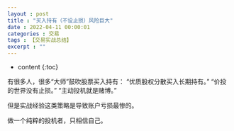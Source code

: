 ```yaml
---
layout : post
title : "买入持有（不设止损）风险巨大"
date : 2022-04-11 00:00:01
categories : 交易
tags : 【交易实战总结】
excerpt : ""
---
```


* content
{:toc}


有很多人，很多“大师”鼓吹股票买入持有：
“优质股权分散买入长期持有。”
“价投的世界没有止损。”
“主动投机就是赌博。”


但是实战经验这类策略是导致账户亏损最惨的。


做一个纯粹的投机者，只相信自己。












